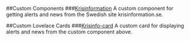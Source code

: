 
##Custom Components
###[Krisinformation](https://github.com/isabellaalstrom/sensor.krisinformation)
A custom component for getting alerts and news from the Swedish site krisinformation.se.

##Custom Lovelace Cards
###[Krisinfo-card](https://github.com/isabellaalstrom/krisinfo-card)
A custom card for displaying alerts and news from the custom component above.